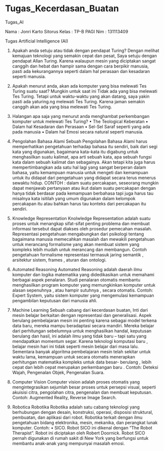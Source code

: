 # Tugas_Kecerdasan_Buatan
Tugas_AI

Nama		: Jonri Karto Sitorus
Kelas		: TP-B PAGI
Nim		  : 131113409

Tugas Artificial Intelligence (AI)

1. Apakah anda setuju atau tidak dengan pendapat Turing?
Dengan melihat kemajuan teknologi yang semakin cepat dan pesat, Saya setuju dengan pendapat Allan Turing. Karena walaupun mesin yang diciptakan sangat canggih dan hebat dan hampir sama dengan cara berpikir manusia, pasti ada kekurangannya seperti dalam hal perasaan dan kesadaran seperti manusia.
2. Apakah menurut anda, akan ada komputer yang bisa melewati Tes Turing suatu saat?
Mungkin untuk saat ini Tidak ada yang bisa melewati Tes Turing. Tetapi untuk waktu-waktu yang akan datang, saya yakin pasti ada yaturing.ng melewati Tes Turing. Karena jaman semakin canggih akan ada yang bisa melewati Tes Turing.
3. Halangan apa saja yang menurut anda menghambat perkembangan komputer untuk melewati Tes Turing?
•	The Teological Keberatan
•	Dalam hal Kesadaran dan Perasaan
•	Sel-Sel Saraf seperti yang ada pada manusia
•	Dalam hal Emosi secara natural seperti manusia.

4. Pengolahan Bahasa Alami
Sebuah Pengolahan Bahasa Alami harus memperhatikan pengetahuan terhadap bahasa itu sendiri, baik dari segi kata yang digunakan, bagaimana kata-kata itu digabung untuk menghasilkan suatu kalimat, apa arti sebuah kata, apa sebuah fungsi kata dalam sebuah kalimat dan sebagainya. Akan tetapi kita juga harus mempertimbangkan ada satu hal lagi yang sangat berperan dalam bahasa, yaitu kemampuan manusia untuk mengeti dan kemampuan untuk itu didapat dari pengetahuan yang didapat secara terus menerus sewaktu hidup. CONTOH : dalam suatu percakapan, seseorang mungkin dapat menjawab pertanyaan atau ikut dalam suatu percakapan dengan hanya tidak berdasar pada kemampuan berbahasa tapi juga harus tau misalnya kata isitilah yang umum digunakan dalam kelompok percakapan itu atau bahkan harus tau konteks dari percakapan itu sendiri.


5. Knowledge Representation 
Knolwledge Representation adalah suatu proses untuk menangkap sifat-sifat penting problema dan membuat informasi tersebut dapat diakses oleh prosedur pemecahan masalah. Representasi pengetahuan mengabungkan dari psikologi tentang bagaimana manusia memecahkan masalah dan mewakili pengetahuan untuk merancang formalisme yang akan membuat sistem yang kompleks lebih mudah untuk merancang dan membangun. Contoh pengetahuan formalisme representasi termasuk jaring semantik , arsitektur sistem, frames , aturan dan ontologi.

6. Automated Reasoning 
Automated Reasoning adalah daerah ilmu komputer dan logika matematika yang didedikasikan untuk memahami berbagai aspek penalaran. Studi penalaran otomatis membantu menghasilkan program komputer yang memungkinkan komputer untuk alasan sepenuhnya , atau hampir sutuhnya , secara otomatis. Contoh: Expert System, yaitu sistem komputer yang mengemulasi kemampuan pengambilan keputusan dari manusia ahli.

7. Machine Learning 
Sebuah cabang dari kecerdasan buatan, Inti dari mesin belajar berkaitan dengan representasi dan generalisasi. Aspek berulang pembelajaran mesin ini penting karena sebagai model terkena data baru, mereka mampu beradaptasi secara mandiri. Mereka belajar dari perhitungan sebelumnya untuk menghasilkan handal, keputusan berulang dan hasil, ini adalah ilmu yang tidak baru – tapi satu yang mendapatkan momentum segar. Karena teknologi komputasi baru , belajar mesin hari ini tidak seperti mesin belajar dari masa lalu. Sementara banyak algoritma pembelajaran mesin telah sekitar untuk waktu lama, kemampuan untuk secara otomatis menerapkan perhitungan matematika kompleks untuk data besar- berulang , lebih cepat dan lebih cepat merupakan perkembangan baru . Contoh: Deteksi Wajah, Pengenalan Objek, Pengenalan Suara.

8. Computer Vision 
Computer vision adalah proses otomatis yang mengintegrasikan sejumlah besar proses untuk persepsi visual, seperti akuisisi citra, pengolahan citra, pengenalan dan membuat keputusan. Contoh: Augmented Reality, Reverse Image Search.

9. Robotica
Robotika Robotika adalah satu cabang teknologi yang berhubungan dengan desain, konstruksi, operasi, disposisi struktural, pembuatan, dan aplikasi dari robot. Robotika terkait dengan ilmu pengetahuan bidang elektronika, mesin, mekanika, dan perangkat lunak komputer. Contoh: • SICO. Robot SICO ini dikenal dengan “The Robot Therapist”. Robot ini diciptakan oleh Robert Doornick. Robot SICO pernah digunakan di rumah sakit di New York yang berfungsi untuk membantu anak-anak yang mempunyai masalah emosi.

